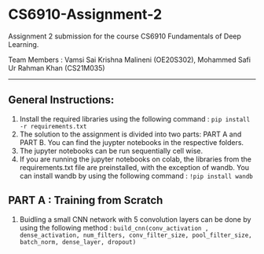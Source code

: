 # CS6910-Assignment-2
Assignment 2 submission for the course CS6910 Fundamentals of Deep Learning. 

Team Members : Vamsi Sai Krishna Malineni (OE20S302), Mohammed Safi Ur Rahman Khan (CS21M035) 

---
## General Instructions:
1. Install the required libraries using the following command :
`
pip install -r requirements.txt
`
2. The solution to the assignment is divided into two parts: PART A and PART B. You can find the juypter notebooks in the respective folders.
3. The jupyter notebooks can be run sequentially cell wise.
4. If you are running the jupyter notebooks on colab, the libraries from the requirements.txt file are preinstalled, with the exception of wandb. You can install wandb by using the following command :
`
!pip install wandb
`
## PART A : Training from Scratch
1. Buidling a small CNN network with 5 convolution layers can be done by using the following method :
`
build_cnn(conv_activation , dense_activation, num_filters, conv_filter_size, pool_filter_size, batch_norm, dense_layer, dropout)
` 
